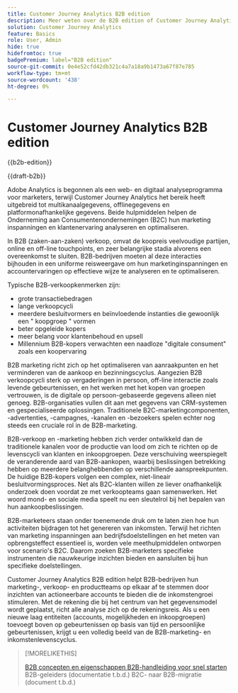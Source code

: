 ```yaml
---
title: Customer Journey Analytics B2B edition
description: Meer weten over de B2B edition of Customer Journey Analytics?
solution: Customer Journey Analytics
feature: Basics
role: User, Admin
hide: true
hidefromtoc: true
badgePremium: label="B2B edition"
source-git-commit: 0e4e52cfd42db321c4a7a18a9b1473a67f87e785
workflow-type: tm+mt
source-wordcount: '438'
ht-degree: 0%

---
```


# Customer Journey Analytics B2B edition

{{b2b-edition}}

{{draft-b2b}}

Adobe Analytics is begonnen als een web- en digitaal analyseprogramma voor marketers, terwijl Customer Journey Analytics het bereik heeft uitgebreid tot multikanaalgegevens, offlinegegevens en platformonafhankelijke gegevens.  Beide hulpmiddelen helpen de Onderneming aan Consumentenondernemingen (B2C) hun marketing inspanningen en klantenervaring analyseren en optimaliseren.

In B2B (zaken-aan-zaken) verkoop, omvat de koopreis veelvoudige partijen, online en off-line touchpoints, en zeer belangrijke stadia alvorens een overeenkomst te sluiten. B2B-bedrijven moeten al deze interacties bijhouden in een uniforme reisweergave om hun marketinginspanningen en accountervaringen op effectieve wijze te analyseren en te optimaliseren.

Typische B2B-verkoopkenmerken zijn:

* grote transactiebedragen
* lange verkoopcycli
* meerdere besluitvormers en beïnvloedende instanties die gewoonlijk een &quot; koopgroep &quot; vormen
* beter opgeleide kopers
* meer belang voor klantenbehoud en upsell
* Millennium B2B-kopers verwachten een naadloze &quot;digitale consument&quot; zoals een koopervaring

B2B marketing richt zich op het optimaliseren van aanraakpunten en het verminderen van de aankoop en bezinningscyclus. Aangezien B2B verkoopcycli sterk op vergaderingen in persoon, off-line interactie zoals levende gebeurtenissen, en het werken met het kopen van groepen vertrouwen, is de digitale op persoon-gebaseerde gegevens alleen niet genoeg. B2B-organisaties vullen dit aan met gegevens van CRM-systemen en gespecialiseerde oplossingen. Traditionele B2C-marketingcomponenten, -advertenties, -campagnes, -kanalen en -bezoekers spelen echter nog steeds een cruciale rol in de B2B-marketing.

B2B-verkoop en -marketing hebben zich verder ontwikkeld dan de traditionele kanalen voor de productie van lood om zich te richten op de levenscycli van klanten en inkoopgroepen. Deze verschuiving weerspiegelt de veranderende aard van B2B-aankopen, waarbij beslissingen betrekking hebben op meerdere belanghebbenden op verschillende aanspreekpunten. De huidige B2B-kopers volgen een complex, niet-lineair besluitvormingsproces. Net als B2C-klanten willen ze liever onafhankelijk onderzoek doen voordat ze met verkoopteams gaan samenwerken. Het woord mond- en sociale media speelt nu een sleutelrol bij het bepalen van hun aankoopbeslissingen.

B2B-marketeers staan onder toenemende druk om te laten zien hoe hun activiteiten bijdragen tot het genereren van inkomsten.  Terwijl het richten van marketing inspanningen aan bedrijfsdoelstellingen en het meten van opbrengsteffect essentieel is, worden vele meethulpmiddelen ontworpen voor scenario&#39;s B2C. Daarom zoeken B2B-marketers specifieke instrumenten die nauwkeurige inzichten bieden en aansluiten bij hun specifieke doelstellingen.

Customer Journey Analytics B2B edition helpt B2B-bedrijven hun marketing-, verkoop- en productteams op elkaar af te stemmen door inzichten van actioneerbare accounts te bieden die de inkomstengroei stimuleren. Met de rekening die bij het centrum van het gegevensmodel wordt geplaatst, richt alle analyse zich op de rekeningsreis. Als u een nieuwe laag entiteiten (accounts, mogelijkheden en inkoopgroepen) toevoegt boven op gebeurtenissen op basis van tijd en persoonlijke gebeurtenissen, krijgt u een volledig beeld van de B2B-marketing- en inkomstenlevenscyclus.


>[!MORELIKETHIS]
>
>[ B2B concepten en eigenschappen ](cja-b2b-concepts-features.md)
>[B2B-handleiding voor snel starten ](cja-b2b-quick-start-guide.md)
>B2B-geleiders (documentatie t.b.d.)
>B2C- naar B2B-migratie (document t.b.d.)
>
